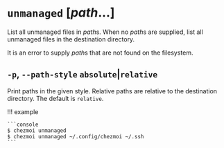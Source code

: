 # `unmanaged` [*path*...]

List all unmanaged files in *path*s. When no *path*s are supplied, list all
unmanaged files in the destination directory.

It is an error to supply *path*s that are not found on the filesystem.

## `-p`, `--path-style` `absolute`|`relative`

Print paths in the given style. Relative paths are relative to the destination
directory. The default is `relative`.

!!! example

    ```console
    $ chezmoi unmanaged
    $ chezmoi unmanaged ~/.config/chezmoi ~/.ssh
    ```
